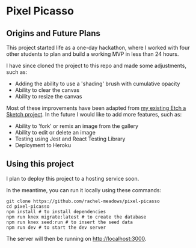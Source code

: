 # Pixel Picasso

## Origins and Future Plans

This project started life as a one-day hackathon, where I worked with four other students to plan and build a working MVP in less than 24 hours.

I have since cloned the project to this repo and made some adjustments, such as:
- Adding the ability to use a 'shading' brush with cumulative opacity
- Ability to clear the canvas
- Ability to resize the canvas

Most of these improvements have been adapted from [my existing Etch a Sketch project](https://github.com/rachel-meadows/etch-a-sketch). In the future I would like to add more features, such as:
- Ability to 'fork' or remix an image from the gallery
- Ability to edit or delete an image
- Testing using Jest and React Testing Library
- Deployment to Heroku

## Using this project

I plan to deploy this project to a hosting service soon.

In the meantime, you can run it locally using these commands:

```
git clone https://github.com/rachel-meadows/pixel-picasso
cd pixel-picasso
npm install # to install dependencies
npm run knex migrate:latest # to create the database
npm run knex seed:run # to insert the seed data
npm run dev # to start the dev server
```

The server will then be running on [http://localhost:3000](http://localhost:3000).
